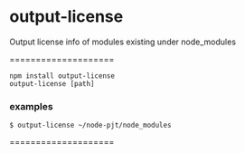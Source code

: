 # output-license
Output license info of modules existing under node_modules

====================
```
npm install output-license
output-license [path]
```

### examples
```
$ output-license ~/node-pjt/node_modules
```

====================
